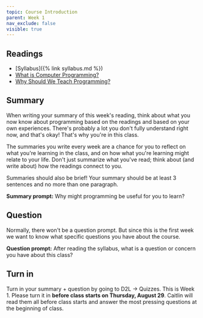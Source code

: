 ```yaml
---
topic: Course Introduction
parent: Week 1
nav_exclude: false
visible: true
---
```


## Readings

* [Syllabus]({% link syllabus.md %})
* [What is Computer Programming?](https://news.codecademy.com/what-is-computer-programming/)
* [Why Should We Teach Programming?](https://computinged.wordpress.com/2017/10/18/why-should-we-teach-programming-hint-its-not-to-learn-problem-solving/)

## Summary

When writing your summary of this week's reading, think about what you now know about programming based on the readings and based on your own experiences. There's probably a lot you don't fully understand right now, and that's okay! That's why you're in this class.

The summaries you write every week are a chance for you to reflect on what you're learning in the class, and on how what you're learning might relate to your life. Don't just summarize what you've read; think about (and write about) how the readings connect to you. 

Summaries should also be brief! Your summary should be at least 3 sentences and no more than one paragraph.

**Summary prompt:** Why might programming be useful for you to learn?

## Question

Normally, there won't be a question prompt. But since this is the first week we want to know what specific questions you have about the course.

**Question prompt:** After reading the syllabus, what is a question or concern you have about this class?

## Turn in

Turn in your summary + question by going to D2L -> Quizzes. This is Week 1. Please turn it in **before class starts on Thursday, August 29**. Caitlin will read them all before class starts and answer the most pressing questions at the beginning of class.
